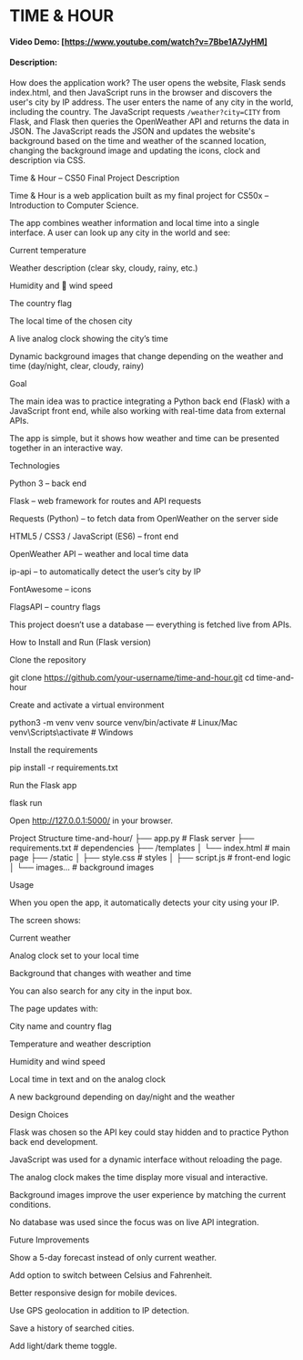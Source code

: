 # TIME & HOUR
#### Video Demo:  [https://www.youtube.com/watch?v=7Bbe1A7JyHM]
#### Description:
How does the application work?
The user opens the website, Flask sends index.html, and then JavaScript runs in the browser and discovers the user's city by IP address.
The user enters the name of any city in the world, including the country. The JavaScript requests ``/weather?city=CITY`` from Flask, and Flask then queries the OpenWeather API and returns the data in JSON.
The JavaScript reads the JSON and updates the website's background based on the time and weather of the scanned location, changing the background image and updating the icons, clock and description via CSS.

 Time & Hour – CS50 Final Project
 Description

Time & Hour is a web application built as my final project for CS50x – Introduction to Computer Science.

The app combines weather information and local time into a single interface. A user can look up any city in the world and see:

 Current temperature

 Weather description (clear sky, cloudy, rainy, etc.)

 Humidity and 💨 wind speed

 The country flag

 The local time of the chosen city

 A live analog clock showing the city’s time

Dynamic background images that change depending on the weather and time (day/night, clear, cloudy, rainy)

 Goal

The main idea was to practice integrating a Python back end (Flask) with a JavaScript front end, while also working with real-time data from external APIs.

The app is simple, but it shows how weather and time can be presented together in an interactive way.

 Technologies

Python 3 – back end

Flask – web framework for routes and API requests

Requests (Python) – to fetch data from OpenWeather on the server side

HTML5 / CSS3 / JavaScript (ES6) – front end

OpenWeather API – weather and local time data

ip-api – to automatically detect the user’s city by IP

FontAwesome – icons

FlagsAPI – country flags

 This project doesn’t use a database — everything is fetched live from APIs.

 How to Install and Run (Flask version)

Clone the repository

git clone https://github.com/your-username/time-and-hour.git
cd time-and-hour


Create and activate a virtual environment

python3 -m venv venv
source venv/bin/activate      # Linux/Mac
venv\Scripts\activate         # Windows


Install the requirements

pip install -r requirements.txt


Run the Flask app

flask run


Open http://127.0.0.1:5000/ in your browser.

Project Structure
time-and-hour/
├── app.py              # Flask server
├── requirements.txt    # dependencies
├── /templates
│   └── index.html      # main page
├── /static
│   ├── style.css       # styles
│   ├── script.js       # front-end logic
│   └── images...       # background images

Usage

When you open the app, it automatically detects your city using your IP.

The screen shows:

Current weather

Analog clock set to your local time

Background that changes with weather and time

You can also search for any city in the input box.

The page updates with:

City name and country flag

Temperature and weather description

Humidity and wind speed

Local time in text and on the analog clock

A new background depending on day/night and the weather

Design Choices

Flask was chosen so the API key could stay hidden and to practice Python back end development.

JavaScript was used for a dynamic interface without reloading the page.

The analog clock makes the time display more visual and interactive.

Background images improve the user experience by matching the current conditions.

No database was used since the focus was on live API integration.

Future Improvements

Show a 5-day forecast instead of only current weather.

Add option to switch between Celsius and Fahrenheit.

Better responsive design for mobile devices.

Use GPS geolocation in addition to IP detection.

Save a history of searched cities.

Add light/dark theme toggle.
